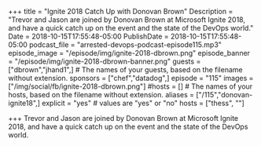 +++
title = "Ignite 2018 Catch Up with Donovan Brown"
Description = "Trevor and Jason are joined by Donovan Brown at Microsoft Ignite 2018, and have a quick catch up on the event and the state of the DevOps world."
Date = 2018-10-15T17:55:48-05:00
PublishDate = 2018-10-15T17:55:48-05:00
podcast_file = "arrested-devops-podcast-episode115.mp3"
episode_image = "/episode/img/ignite-2018-dbrown.png"
episode_banner = "/episode/img/ignite-2018-dbrown-banner.png"
guests = ["dbrown","jhand1",] # The names of your guests, based on the filename without extension.
sponsors = ["chef","datadog",]
episode = "115"
images = ["/img/social/fb/ignite-2018-dbrown.png"]
#hosts = [] # The names of your hosts, based on the filename without extension.
aliases = ["/115","donovan-ignite18",]
explicit = "yes" # values are "yes" or "no"
hosts = ["thess", ""]

+++
Trevor and Jason are joined by Donovan Brown at Microsoft Ignite 2018, and have a quick catch up on the event and the state of the DevOps world.
